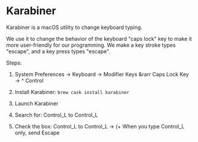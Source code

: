 # Karabiner

Karabiner is a macOS utility to change keyboard typing. 

We use it to change the behavior of the keyboard "caps lock" key to make it more user-friendly for our programming. We make a key stroke types "escape", and a key press types "escape".

Steps:

1. System Preferences &rarr; Keyboard &rarr; Modifier Keys &rarr Caps Lock Key &rarr; ^ Control

1. Install Karabiner: `brew cask install karabiner`

1. Launch Karabiner

1. Search for: Control_L to Control_L

1. Check the box: Control_L to Control_L &rarr; (+ When you type Control_L only, send Escape



